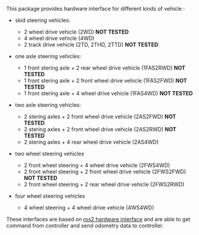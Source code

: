 This package provides hardware interface for different kinds of vehicle :
- skid steering vehicles:
    - 2 wheel drive vehicle (2WD)   **NOT TESTED**
    - 4 wheel drive vehicle (4WD)
    - 2 track drive vehicle (2TD, 2THD, 2TTD)    **NOT TESTED**
    
- one axle steering vehicles:
    - 1 front stering axle + 2 rear wheel drive vehicle (1FAS2RWD)  **NOT TESTED**
    - 1 front stering axle + 2 front wheel drive vehicle (1FAS2FWD)  **NOT TESTED**
    - 1 front stering axle + 4 wheel drive vehicle (1FAS4WD)  **NOT TESTED**
    
- two axle steering vehicles:
    - 2 stering axles + 2 front wheel drive vehicle (2AS2FWD) **NOT TESTED**
    - 2 stering axles + 2 front wheel drive vehicle (2AS2RWD) **NOT TESTED**
    - 2 stering axles + 4 rear wheel drive vehicle (2AS4WD)
    
- two wheel steering vehicles
    - 2 front wheel steering + 4 wheel drive vehicle (2FWS4WD)
    - 2 front wheel steering + 2 front wheel drive vehicle (2FWS2FWD)   **NOT TESTED**
    - 2 front wheel steering + 2 rear wheel drive vehicle (2FWS2RWD)
    
- four wheel steering vehicles
    - 4 wheel steering + 4 wheel drive vehicle (4WS4WD) 

These interfaces are based on [ros2 hardware interface](https://github.com/ros-controls/ros2_control/tree/master/hardware_interface) and are able to get command from controller and send odometry data to controller.
